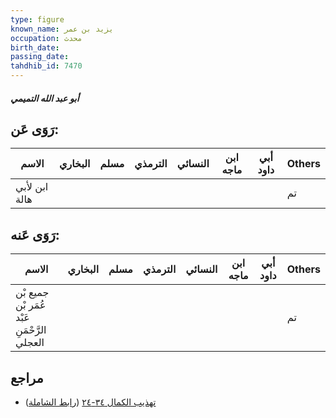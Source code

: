 ```yaml
---
type: figure
known_name: يزيد بن عمر
occupation: محدث
birth_date:
passing_date:
tahdhib_id: 7470
---
```

##### أبو عبد الله التميمي

## رَوَى عَن:
| الاسم         | البخاري | مسلم | الترمذي | النسائي | ابن ماجه | أبي داود | Others |
| ------------- | ------- | ---- | ------- | ------- | -------- | -------- | ------ |
| ابن لأبي هالة |         |      |         |         |          |          | تم     |
## رَوَى عَنه:
| الاسم                                       | البخاري | مسلم | الترمذي | النسائي | ابن ماجه | أبي داود | Others |
| ------------------------------------------- | ------- | ---- | ------- | ------- | -------- | -------- | ------ |
| جميع بْن عُمَر بْن عَبْد الرَّحْمَنِ العجلي |         |      |         |         |          |          | تم     |
## مراجع
- [تهذيب الكمال ٣٤-٢٤](obsidian://open?vault=Tahdhib-al-Kamal&file=Figures/٧٤٧٠-أبو%20عبد%20الله%20التميمي) ([رابط الشاملة](https://shamela.ws/book/3722/18141))